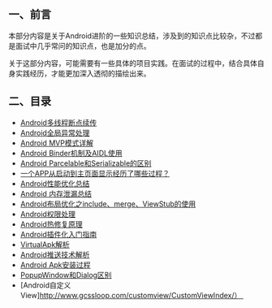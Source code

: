 ## 一、前言

本部分内容是关于Android进阶的一些知识总结，涉及到的知识点比较杂，不过都是面试中几乎常问的知识点，也是加分的点。

关于这部分内容，可能需要有一些具体的项目实践。在面试的过程中，结合具体自身实践经历，才能更加深入透彻的描绘出来。

## 二、目录

- [Android多线程断点续传](/android/advance/breakpoint.md)
- [Android全局异常处理](/android/advance/exception.md)
- [Android MVP模式详解](/android/advance/mvp.md)
- [Android Binder机制及AIDL使用](/android/advance/binder.md)
- [Android Parcelable和Serializable的区别](/android/advance/serializable.md)
- [一个APP从启动到主页面显示经历了哪些过程？](/android/advance/app-launch.md)
- [Android性能优化总结](/android/advance/performance-optimization.md)
- [Android 内存泄漏总结](/android/advance/memory-leak.md)
- [Android布局优化之include、merge、ViewStub的使用](/android/advance/layout-optimization.md)
- [Android权限处理](/android/advance/permission.md)
- [Android热修复原理](/android/advance/hotfix.md)
- [Android插件化入门指南](/android/advance/plugin.md)
- [VirtualApk解析](/android/advance/virtualapk.md)
- [Android推送技术解析](/android/advance/push.md)
- [Android Apk安装过程](/android/advance/apk-install.md)
- [PopupWindow和Dialog区别](/android/advance/dialog-popupwindow.md)
- [Android自定义View]http://www.gcssloop.com/customview/CustomViewIndex/） 
 
